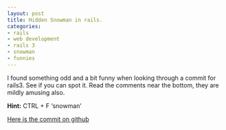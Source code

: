 ```yaml
---
layout: post
title: Hidden Snowman in rails.
categories:
- rails
- web development
- rails 3
- snowman
- funnies
---
```

I found something odd and a bit funny when looking through a commit for rails3. See if you can spot it. Read the comments near the bottom, they are mildly amusing also.

**Hint:** CTRL + F ‘snowman’

[Here is the commit on github](http://github.com/rails/rails/commit/25215d7285db10e2c04d903f251b791342e4dd6a#L5R1485)